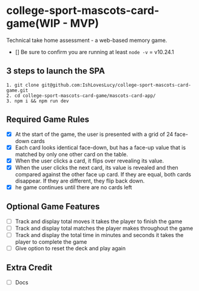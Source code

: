  # college-sport-mascots-card-game(WIP - MVP)
  Technical take home assessment - a web-based memory game.
- [] Be sure to confirm you are running at least `node -v` = v10.24.1
## 3 steps to launch the SPA
    1. git clone git@github.com:IshLovesLucy/college-sport-mascots-card-game.git
    2. cd college-sport-mascots-card-game/mascots-card-app/
    3. npm i && npm run dev
## Required Game Rules
- [x] At the start of the game, the user is presented with a grid of 24 face-down cards
- [x] Each card looks identical face-down, but has a face-up value that is matched by only one other card on the table.
- [x] When the user clicks a card, it flips over revealing its value.
- [x] When the user clicks the next card, its value is revealed and then compared against the other face up card. If they are equal, both cards disappear. If they are different, they flip back down.
- [x] he game continues until there are no cards left

## Optional Game Features

- [ ] Track and display total moves it takes the player to finish the game
- [ ] Track and display total matches the player makes throughout the game
- [ ] Track and display the total time in minutes and seconds it takes the player to complete the game
- [ ] Give option to reset the deck and play again
## Extra Credit

- [ ] Docs

